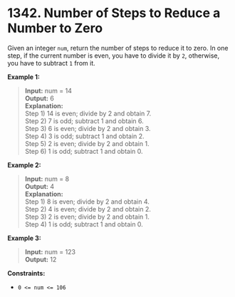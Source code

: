 # 1342. Number of Steps to Reduce a Number to Zero

Given an integer `num`, return the number of steps to reduce it to zero.
In one step, if the current number is even, you have to divide it by `2`, otherwise, you have to subtract `1` from it.



**Example 1:**
>**Input:** num = 14  
**Output:** 6  
**Explanation:**  
Step 1) 14 is even; divide by 2 and obtain 7.  
Step 2) 7 is odd; subtract 1 and obtain 6.  
Step 3) 6 is even; divide by 2 and obtain 3.  
Step 4) 3 is odd; subtract 1 and obtain 2.  
Step 5) 2 is even; divide by 2 and obtain 1.  
Step 6) 1 is odd; subtract 1 and obtain 0.  

**Example 2:**
>**Input:** num = 8  
**Output:** 4  
**Explanation:**  
Step 1) 8 is even; divide by 2 and obtain 4.  
Step 2) 4 is even; divide by 2 and obtain 2.  
Step 3) 2 is even; divide by 2 and obtain 1.  
Step 4) 1 is odd; subtract 1 and obtain 0.

**Example 3:**
>**Input:** num = 123  
**Output:** 12  

**Constraints:**

- ``0 <= num <= 106``
